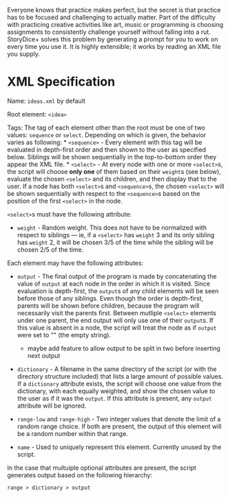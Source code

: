 Everyone knows that practice makes perfect, but the secret is that practice has to be focused and challenging to actually matter. Part of the difficulty with practicing creative activities like art, music or programming is choosing assignments to consistently challenge yourself without falling into a rut. StoryDice+ solves this problem by generating a prompt for you to work on every time you use it. It is highly extensible; it works by reading an XML file you supply.

# XML Specification

Name: `ideas.xml` by default

Root element: `<idea>`

Tags: The tag of each element other than the root must be one of two values: `sequence` or `select`. Depending on which is given, the behavior varies as following:
	* `<sequence>` - Every element with this tag will be evaluated in depth-first order and then shown to the user as specified below. Siblings will be shown sequentially in the top-to-bottom order they appear the XML file.
	* `<select>` - At every node with one or more `<select>`s, the script will choose **only one** of them based on their `weight`s (see below), evaluate the chosen `<select>` and its children, and then display that to the user. If a node has both `<select>`s and `<sequence>`s, the chosen `<select>` will be shown sequentially with respect to the `<sequence>`s based on the position of the first `<select>` in the node.

`<select>`s must have the following attribute:

* `weight` - Random weight. This does not have to be normalized with respect to siblings — ie, if a `<select>` has `weight` 3 and its only sibling has `weight` 2, it will be chosen 3/5 of the time while the sibling will be chosen 2/5 of the time.

Each element may have the following attributes:

* `output` - The final output of the program is made by concatenating the value of `output` at each node in the order in which it is visited. Since evaluation is depth-first, the `output`s of any child elements will be seen before those of any siblings. Even though the order is depth-first, parents will be shown before children, because the program will necessarily visit the parents first. Between mutliple `<select>` elements under one parent, the end output will only use one of their `output`s. If this value is absent in a node, the script will treat the node as if `output` were set to "" (the empty string).
	* maybe add feature to allow output to be split in two before inserting next output

* `dictionary` - A filename in the same directory of the script (or with the directory structure included) that lists a large amount of possible values. If a `dictionary` attribute exists, the script will choose one value from the dictionary, with each equally weighted, and show the chosen value to the user as if it was the `output`. If this attribute is present, any `output` attribute will be ignored.

* `range-low` and `range-high` - Two integer values that denote the limit of a random range choice. If both are present, the output of this element will be a random number within that range.

* `name` - Used to uniquely represent this element. Currently unused by the script.

In the case that multuiple optional attributes are present, the script generates output based on the following hierarchy:

`range > dictionary > output`